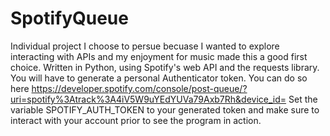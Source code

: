 # SpotifyQueue
Individual project I choose to persue becuase I wanted to explore interacting with APIs and my enjoyment for music made this a good first choice.
Written in Python, using Spotify's web API and the requests library.
You will have to generate a personal Authenticator token. You can do so here https://developer.spotify.com/console/post-queue/?uri=spotify%3Atrack%3A4iV5W9uYEdYUVa79Axb7Rh&device_id=
Set the variable SPOTIFY_AUTH_TOKEN to your generated token and make sure to interact with your account prior to see the program in action.
